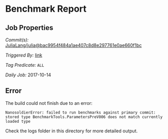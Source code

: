 # Benchmark Report

## Job Properties

*Commit(s):* [JuliaLang/julia@bac9954f484a1ae407c8d8e297761e0ae660f1bc](https://github.com/JuliaLang/julia/commit/bac9954f484a1ae407c8d8e297761e0ae660f1bc)

*Triggered By:* [link](https://github.com/JuliaLang/julia/commit/bac9954f484a1ae407c8d8e297761e0ae660f1bc#commitcomment-24972198)

*Tag Predicate:* `ALL`

*Daily Job:* 2017-10-14

## Error

The build could not finish due to an error:

```
NanosoldierError: failed to run benchmarks against primary commit: stored type BenchmarkTools.ParametersPreV006 does not match currently loaded type
```

Check the logs folder in this directory for more detailed output.

